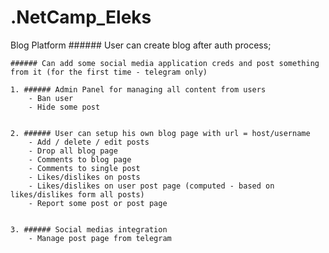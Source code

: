 # .NetCamp_Eleks
Blog Platform
	###### User can create blog after auth process;
	
	###### Can add some social media application creds and post something from it (for the first time - telegram only)
	
	1. ###### Admin Panel for managing all content from users
		- Ban user
		- Hide some post
		
		
	2. ###### User can setup his own blog page with url = host/username
		- Add / delete / edit posts
		- Drop all blog page
		- Comments to blog page
		- Comments to single post
		- Likes/dislikes on posts
		- Likes/dislikes on user post page (computed - based on likes/dislikes form all posts)
		- Report some post or post page
		
		
	3. ###### Social medias integration
		- Manage post page from telegram